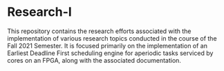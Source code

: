 # Research-I

This repository contains the research efforts associated with the implementation of various research topics conducted in the course of the Fall 2021 Semester. It is focused primarily on the implementation of an Earliest Deadline First scheduling engine for aperiodic tasks serviced by cores on an FPGA, along with the associated documentation.
